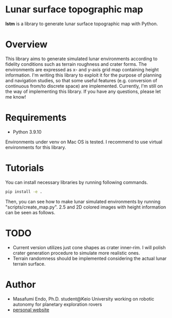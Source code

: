 # Lunar surface topographic map

**lstm** is a library to generate lunar surface topographic map with Python.

# Overview

This library aims to generate simulated lunar environments according to fidelity conditions such as terrain roughness and crater forms.
The environments are expressed as x- and y-axis grid map containing height information. I'm writing this library to exploit it 
for the purpose of planning and navigation studies, so that some useful features (e.g. conversion of continuous from/to discrete space) are implemented.
Currently, I'm still on the way of implementing this library. If you have any questions, please let me know!

# Requirements
 
* Python 3.9.10
 
Environments under venv on Mac OS is tested. I recommend to use virtual environments for this library.

# Tutorials
You can install necessary libraries by running following commands.

```bash
pip install -e .
```

Then, you can see how to make lunar simulated environments by running "scripts/create_map.py".
2.5 and 2D colored images with height information can be seen as follows.
 
# TODO

* Current version utilizes just cone shapes as crater inner-rim. I will polish crater generation procedure to simulate more realistic ones.
* Terrain randomness should be implemented considering the actual lunar terrain surface.
 
# Author
 
* Masafumi Endo, Ph.D. student@Keio University working on robotic autonomy for planetary exploration rovers
* [personal website](https://www.masafumiendo38.com/)
